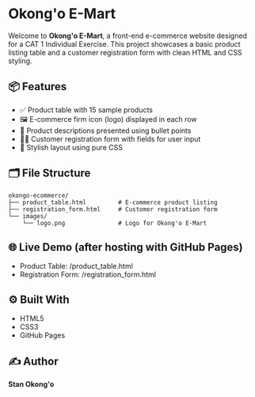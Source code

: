 
# Okong'o E-Mart

Welcome to **Okong'o E-Mart**, a front-end e-commerce website designed for a CAT 1 Individual Exercise. This project showcases a basic product listing table and a customer registration form with clean HTML and CSS styling.

## 📦 Features

- ✅ Product table with 15 sample products
- 🖼️ E-commerce firm icon (logo) displayed in each row
- 📂 Product descriptions presented using bullet points
- 🧍‍♂️ Customer registration form with fields for user input
- 🎨 Stylish layout using pure CSS

## 🗂️ File Structure

```
okongo-ecommerce/
├── product_table.html         # E-commerce product listing
├── registration_form.html     # Customer registration form
└── images/
    └── logo.png               # Logo for Okong'o E-Mart
```

## 🌐 Live Demo (after hosting with GitHub Pages)

- Product Table: /product_table.html
- Registration Form: /registration_form.html


## ⚙️ Built With

- HTML5
- CSS3
- GitHub Pages

## ✍️ Author

**Stan Okong'o**  

